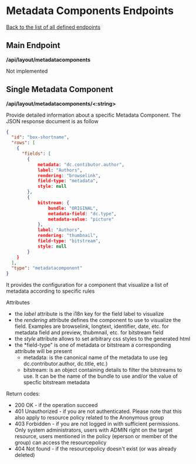 # Metadata Components Endpoints
[Back to the list of all defined endpoints](endpoints.md)

## Main Endpoint
**/api/layout/metadatacomponents**   

Not implemented

## Single Metadata Component
**/api/layout/metadatacomponents/<:string>**

Provide detailed information about a specific Metadata Component. The JSON response document is as follow
```json
{
  "id": "box-shortname",
  "rows": [
    {
	  "fields": [
	  	{
	  		metadata: "dc.contibutor.author",
	  		label: "Authors",
	  		rendering: "browselink",
	  		field-type: "metadata",
	  		style: null
	  	},
	  	{
	  		bitstream: {
	  			bundle: "ORIGINAL", 
	  			metadata-field: "dc.type",
	  			metadata-value: "picture"
	  		},
	  		label: "Authors",
	  		rendering: "thumbnail",
	  		field-type: "bitstream",
	  		style: null
	  	}
  	}
  ],
  "type": "metadatacomponent"
}
```

It provides the configuration for a component that visualize a list of metadata according to specific rules

Attributes
* the *label* attribute is the i18n key for the field label to visualize
* the *rendering* attribute defines the component to use to visualize the field. Examples are browselink, longtext, identifier, date, etc. for metadata field and preview, thubmnail, etc. for bitstream field 
* the *style* attribute allows to set arbitrary css styles to the generated html
* the *field-type" is one of metadata or bitstream a corresponding attribute will be present
    * metadata: is the canonical name of the metadata to use (eg dc.contributor.author, dc.title, etc.)
    * bitstream: is an object containing details to filter the bitstreams to use. It can be the name of the bundle to use and/or the value of specfic bitstream metadata

Return codes:
* 200 OK - if the operation succeed
* 401 Unauthorized - if you are not authenticated. Please note that this also apply to resource policy related to the Anonymous group
* 403 Forbidden - if you are not logged in with sufficient permissions. Only system administrators, users with ADMIN right on the target resource, users mentioned in the policy (eperson or member of the group) can access the resourcepolicy
* 404 Not found - if the resourcepolicy doesn't exist (or was already deleted)